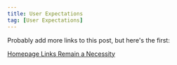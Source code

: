 ```yaml
---
title: User Expectations
tag: [User Expectations]
---
```

Probably add more links to this post, but here's the first:

  [Homepage Links Remain a Necessity](https://www.nngroup.com/articles/homepage-links)
